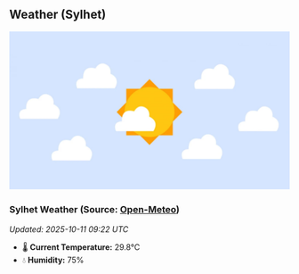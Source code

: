 ## Weather (Sylhet)
![](/weather.webp)
<!-- WEATHER-START -->
### Sylhet Weather (Source: [Open-Meteo](https://open-meteo.com))
_Updated: 2025-10-11 09:22 UTC_
* 🌡️ **Current Temperature:** 29.8°C
* 💧 **Humidity:** 75%
<!-- WEATHER-END -->





























































































































